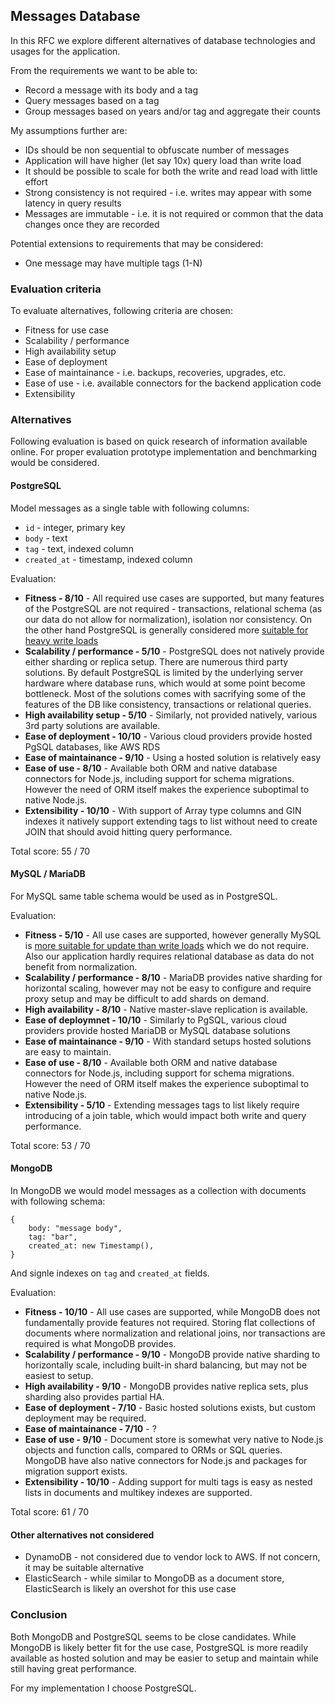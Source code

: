 ## Messages Database

In this RFC we explore different alternatives of database technologies and usages for the application.

From the requirements we want to be able to:

- Record a message with its body and a tag
- Query messages based on a tag
- Group messages based on years and/or tag and aggregate their counts

My assumptions further are:

- IDs should be non sequential to obfuscate number of messages
- Application will have higher (let say 10x) query load than write load
- It should be possible to scale for both the write and read load with little effort
- Strong consistency is not required - i.e. writes may appear with some latency in query results
- Messages are immutable - i.e. it is not required or common that the data changes once they are recorded

Potential extensions to requirements that may be considered:

- One message may have multiple tags (1-N)

### Evaluation criteria

To evaluate alternatives, following criteria are chosen:

- Fitness for use case
- Scalability / performance
- High availability setup
- Ease of deployment
- Ease of maintainance - i.e. backups, recoveries, upgrades, etc.
- Ease of use - i.e. available connectors for the backend application code
- Extensibility

### Alternatives

Following evaluation is based on quick research of information available online. For proper evaluation prototype implementation and benchmarking would be considered.

#### PostgreSQL

Model messages as a single table with following columns:

- `id` - integer, primary key
- `body` - text
- `tag` - text, indexed column
- `created_at` - timestamp, indexed column

Evaluation:

- **Fitness - 8/10** - All required use cases are supported, but many features of the PostgreSQL are not required - transactions, relational schema (as our data do not allow for normalization), isolation nor consistency. On the other hand PostgreSQL is generally considered more [suitable for heavy write loads](http://blog.dumper.io/showdown-mysql-8-vs-postgresql-10/)
- **Scalability / performance - 5/10** - PostgreSQL does not natively provide either sharding or replica setup. There are numerous third party solutions. By default PostgreSQL is limited by the underlying server hardware where database runs, which would at some point become bottleneck. Most of the solutions comes with sacrifying some of the features of the DB like consistency, transactions or relational queries.
- **High availability setup - 5/10** - Similarly, not provided natively, various 3rd party solutions are available.
- **Ease of deployment - 10/10** - Various cloud providers provide hosted PgSQL databases, like AWS RDS
- **Ease of maintainance - 9/10** - Using a hosted solution is relatively easy
- **Ease of use - 8/10** - Available both ORM and native database connectors for Node.js, including support for schema migrations. However the need of ORM itself makes the experience suboptimal to native Node.js.
- **Extensibility - 10/10** - With support of Array type columns and GIN indexes it natively support extending tags to list without need to create JOIN that should avoid hitting query performance.

Total score: 55 / 70

#### MySQL / MariaDB

For MySQL same table schema would be used as in PostgreSQL.

Evaluation:

- **Fitness - 5/10** - All use cases are supported, however generally MySQL is [more suitable for update than write loads](http://blog.dumper.io/showdown-mysql-8-vs-postgresql-10/) which we do not require. Also our application hardly requires relational database as data do not benefit from normalization.
- **Scalability / performance - 8/10** - MariaDB provides native sharding for horizontal scaling, however may not be easy to configure and require proxy setup and may be difficult to add shards on demand.
- **High availability - 8/10** - Native master-slave replication is available.
- **Ease of deploymnet - 10/10** - Similarly to PgSQL, various cloud providers provide hosted MariaDB or MySQL database solutions
- **Ease of maintainance - 9/10** - With standard setups hosted solutions are easy to maintain.
- **Ease of use - 8/10** - Available both ORM and native database connectors for Node.js, including support for schema migrations. However the need of ORM itself makes the experience suboptimal to native Node.js.
- **Extensibility - 5/10** - Extending messages tags to list likely require introducing of a join table, which would impact both write and query performance.

Total score: 53 / 70

#### MongoDB

In MongoDB we would model messages as a collection with documents with following schema:

```
{
    body: "message body",
    tag: "bar",
    created_at: new Timestamp(),
}
```

And signle indexes on `tag` and `created_at` fields.

Evaluation:

- **Fitness - 10/10** - All use cases are supported, while MongoDB does not fundamentally provide features not required. Storing flat collections of documents where normalization and relational joins, nor transactions are required is what MongoDB provides.
- **Scalability / performance - 9/10** - MongoDB provide native sharding to horizontally scale, including built-in shard balancing, but may not be easiest to setup.
- **High availability - 9/10** - MongoDB provides native replica sets, plus sharding also provides partial HA.
- **Ease of deployment - 7/10** - Basic hosted solutions exists, but custom deployment may be required.
- **Ease of maintainance - 7/10** - ?
- **Ease of use - 9/10** - Document store is somewhat very native to Node.js objects and function calls, compared to ORMs or SQL queries. MongoDB have also native connectors for Node.js and packages for migration support exists.
- **Extensibility - 10/10** - Adding support for multi tags is easy as nested lists in documents and multikey indexes are supported.

Total score: 61 / 70

#### Other alternatives not considered

- DynamoDB - not considered due to vendor lock to AWS. If not concern, it may be suitable alternative
- ElasticSearch - while similar to MongoDB as a document store, ElasticSearch is likely an overshot for this use case

### Conclusion

Both MongoDB and PostgreSQL seems to be close candidates. While MongoDB is likely better fit for the use case, PostgreSQL is more readily available as hosted solution and may be easier to setup and maintain while still having great performance.

For my implementation I choose PostgreSQL.
